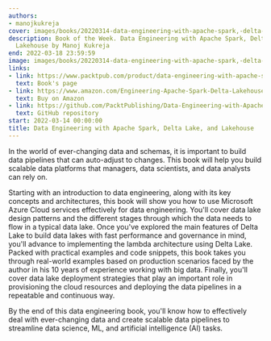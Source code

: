 ```yaml
---
authors:
- manojkukreja
cover: images/books/20220314-data-engineering-with-apache-spark,-delta-lake,-and-lakehouse/cover.jpg
description: Book of the Week. Data Engineering with Apache Spark, Delta Lake, and
  Lakehouse by Manoj Kukreja
end: 2022-03-18 23:59:59
image: images/books/20220314-data-engineering-with-apache-spark,-delta-lake,-and-lakehouse/preview.jpg
links:
- link: https://www.packtpub.com/product/data-engineering-with-apache-spark-delta-lake-and-lakehouse/9781801077743
  text: Book's page
- link: https://www.amazon.com/Engineering-Apache-Spark-Delta-Lakehouse/dp/1801077746/ref=sr_1_1?dchild=1&keywords=Data+Engineering+with+Apache+Spark%2C+Delta+Lake%2C+and+Lakehouse&qid=1634832283&sr=8-1
  text: Buy on Amazon
- link: https://github.com/PacktPublishing/Data-Engineering-with-Apache-Spark-Delta-Lake-and-Lakehouse
  text: GitHub repository
start: 2022-03-14 00:00:00
title: Data Engineering with Apache Spark, Delta Lake, and Lakehouse
---
```


In the world of ever-changing data and schemas, it is important to build data pipelines that can auto-adjust to changes. This book will help you build scalable data platforms that managers, data scientists, and data analysts can rely on.

Starting with an introduction to data engineering, along with its key concepts and architectures, this book will show you how to use Microsoft Azure Cloud services effectively for data engineering. You'll cover data lake design patterns and the different stages through which the data needs to flow in a typical data lake. Once you've explored the main features of Delta Lake to build data lakes with fast performance and governance in mind, you'll advance to implementing the lambda architecture using Delta Lake. Packed with practical examples and code snippets, this book takes you through real-world examples based on production scenarios faced by the author in his 10 years of experience working with big data. Finally, you'll cover data lake deployment strategies that play an important role in provisioning the cloud resources and deploying the data pipelines in a repeatable and continuous way.

By the end of this data engineering book, you'll know how to effectively deal with ever-changing data and create scalable data pipelines to streamline data science, ML, and artificial intelligence (AI) tasks.